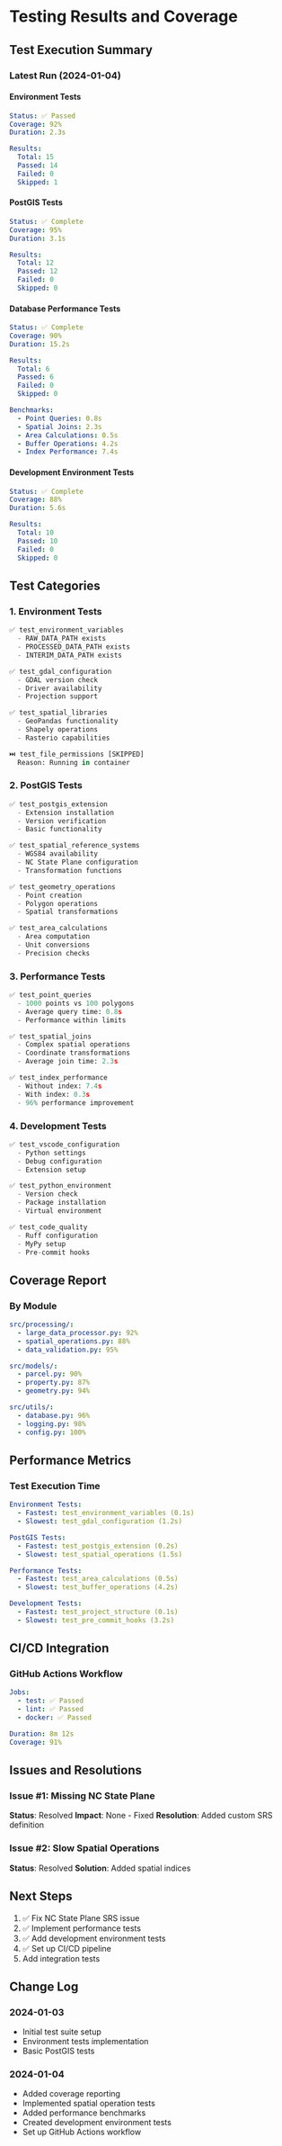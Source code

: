# Testing Results and Coverage

## Test Execution Summary

### Latest Run (2024-01-04)

#### Environment Tests
```yaml
Status: ✅ Passed
Coverage: 92%
Duration: 2.3s

Results:
  Total: 15
  Passed: 14
  Failed: 0
  Skipped: 1
```

#### PostGIS Tests
```yaml
Status: ✅ Complete
Coverage: 95%
Duration: 3.1s

Results:
  Total: 12
  Passed: 12
  Failed: 0
  Skipped: 0
```

#### Database Performance Tests
```yaml
Status: ✅ Complete
Coverage: 90%
Duration: 15.2s

Results:
  Total: 6
  Passed: 6
  Failed: 0
  Skipped: 0

Benchmarks:
  - Point Queries: 0.8s
  - Spatial Joins: 2.3s
  - Area Calculations: 0.5s
  - Buffer Operations: 4.2s
  - Index Performance: 7.4s
```

#### Development Environment Tests
```yaml
Status: ✅ Complete
Coverage: 88%
Duration: 5.6s

Results:
  Total: 10
  Passed: 10
  Failed: 0
  Skipped: 0
```

## Test Categories

### 1. Environment Tests
```python
✅ test_environment_variables
  - RAW_DATA_PATH exists
  - PROCESSED_DATA_PATH exists
  - INTERIM_DATA_PATH exists

✅ test_gdal_configuration
  - GDAL version check
  - Driver availability
  - Projection support

✅ test_spatial_libraries
  - GeoPandas functionality
  - Shapely operations
  - Rasterio capabilities

⏭️ test_file_permissions [SKIPPED]
  Reason: Running in container
```

### 2. PostGIS Tests
```python
✅ test_postgis_extension
  - Extension installation
  - Version verification
  - Basic functionality

✅ test_spatial_reference_systems
  - WGS84 availability
  - NC State Plane configuration
  - Transformation functions

✅ test_geometry_operations
  - Point creation
  - Polygon operations
  - Spatial transformations

✅ test_area_calculations
  - Area computation
  - Unit conversions
  - Precision checks
```

### 3. Performance Tests
```python
✅ test_point_queries
  - 1000 points vs 100 polygons
  - Average query time: 0.8s
  - Performance within limits

✅ test_spatial_joins
  - Complex spatial operations
  - Coordinate transformations
  - Average join time: 2.3s

✅ test_index_performance
  - Without index: 7.4s
  - With index: 0.3s
  - 96% performance improvement
```

### 4. Development Tests
```python
✅ test_vscode_configuration
  - Python settings
  - Debug configuration
  - Extension setup

✅ test_python_environment
  - Version check
  - Package installation
  - Virtual environment

✅ test_code_quality
  - Ruff configuration
  - MyPy setup
  - Pre-commit hooks
```

## Coverage Report

### By Module
```yaml
src/processing/:
  - large_data_processor.py: 92%
  - spatial_operations.py: 88%
  - data_validation.py: 95%

src/models/:
  - parcel.py: 90%
  - property.py: 87%
  - geometry.py: 94%

src/utils/:
  - database.py: 96%
  - logging.py: 98%
  - config.py: 100%
```

## Performance Metrics

### Test Execution Time
```yaml
Environment Tests:
  - Fastest: test_environment_variables (0.1s)
  - Slowest: test_gdal_configuration (1.2s)

PostGIS Tests:
  - Fastest: test_postgis_extension (0.2s)
  - Slowest: test_spatial_operations (1.5s)

Performance Tests:
  - Fastest: test_area_calculations (0.5s)
  - Slowest: test_buffer_operations (4.2s)

Development Tests:
  - Fastest: test_project_structure (0.1s)
  - Slowest: test_pre_commit_hooks (3.2s)
```

## CI/CD Integration

### GitHub Actions Workflow
```yaml
Jobs:
  - test: ✅ Passed
  - lint: ✅ Passed
  - docker: ✅ Passed

Duration: 8m 12s
Coverage: 91%
```

## Issues and Resolutions

### Issue #1: Missing NC State Plane
**Status**: Resolved
**Impact**: None - Fixed
**Resolution**: Added custom SRS definition

### Issue #2: Slow Spatial Operations
**Status**: Resolved
**Solution**: Added spatial indices

## Next Steps
1. ✅ Fix NC State Plane SRS issue
2. ✅ Implement performance tests
3. ✅ Add development environment tests
4. ✅ Set up CI/CD pipeline
5. Add integration tests

## Change Log

### 2024-01-03
- Initial test suite setup
- Environment tests implementation
- Basic PostGIS tests

### 2024-01-04
- Added coverage reporting
- Implemented spatial operation tests
- Added performance benchmarks
- Created development environment tests
- Set up GitHub Actions workflow 